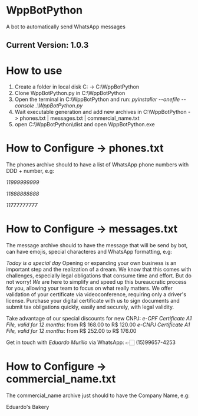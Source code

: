 # WppBotPython
A bot to automatically send WhatsApp messages
## Current Version: 1.0.3

# How to use
1. Create a folder in local disk C: -> C:\WppBotPython
2. Clone WppBotPython.py in C:\WppBotPython
3. Open the terminal in C:\WppBotPython and run: *pyinstaller --onefile --console .\WppBotPython.py*
4. Wait executable generation and add new archives in C:\WppBotPython -> phones.txt | messages.txt | commercial_name.txt
5. open C:\WppBotPython\dist and open WppBotPython.exe

# How to Configure -> phones.txt
The phones archive should to have a list of WhatsApp phone numbers with DDD + number, e.g: 

*11999999999*

*11888888888*

*11777777777*

# How to Configure -> messages.txt
The message archive should to have the message that will be send by bot, can have emojis, special characteres and WhatsApp formatting, e.g:

*Today is a special day*
Opening or expanding your own business is an important step and the realization of a dream. We know that this comes with challenges, especially legal obligations that consume time and effort.
But do not worry! *We* are here to simplify and speed up this bureaucratic process for you, allowing your team to focus on what really matters.
We offer validation of your certificate via videoconference, requiring only a driver's license.
Purchase your digital certificate with us to sign documents and submit tax obligations quickly, easily and securely, with legal validity.

Take advantage of our special discounts for new CNPJ:
*e-CPF Certificate A1 File, valid for 12 months*: from R$ 168.00 to R$ 120.00
*e-CNPJ Certificate A1 File, valid for 12 months*: from R$ 252.00 to R$ 176.00

Get in touch with
*Eduardo Murillo* via WhatsApp: 👉🏻 (15)99657-4253

# How to Configure -> commercial_name.txt
The commercial_name archive just should to have the Company Name, e.g:

Eduardo's Bakery
